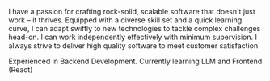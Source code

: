 I have a passion for crafting rock-solid, scalable software that doesn't just work – it thrives. Equipped with a diverse skill set and a quick learning curve, I can adapt swiftly to new technologies to tackle complex challenges head-on. I can work independently effectively with minimum supervision. I always strive to deliver high quality software to meet customer satisfaction 

Experienced in Backend Development. Currently learning LLM and Frontend (React)
